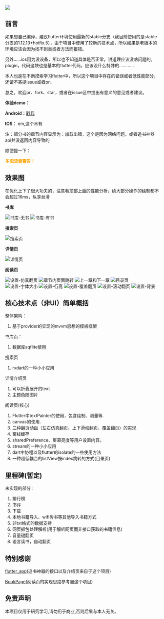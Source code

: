![]( https://visitor-badge.glitch.me/badge?page_id=<80E38FFA26DAD77BC2F8A56307EDE15B>)

## 前言

如果想自己编译，建议flutter环境使用最新的stable分支（我目前使用的是stable分支的1.12.13+hotfix.5），由于项目中使用了较新的技术点，所以如果是老版本的环境应该会因为找不到类或者方法而报错。

另外……ios因为没设备，所以也不知道具体是否正常，讲道理应该没啥问题的。plugin，代码这块也是基本的flutter代码，应该没什么特殊的…………

本人也是在不断摸索学习flutter中，所以这个项目中存在的错误或者低性能部分，还请不吝提issue或者pr。

总之，欢迎pr、fork、star，或者在issue区中提出有意义的意见或者建议。

**体验demo：**

**Android：**[戳我](https://github.com/lwlizhe/flutter_novel/tree/master/demo/android)

**IOS：** em,这个木有

注：部分书的章节内容显示为：加载出错，这个是因为网络问题，或者追书神器api并没返回内容导致的

顺便提一下：

<span style="color:orange;">**多图流量警告！**</span>

## 效果图

在优化上下了很大功夫的，注意看顶部上面的性能分析，绝大部分操作的绘制都不会超过16ms，纵享丝滑

**书库**

![书库-无书](https://s2.ax1x.com/2019/12/27/lEzN6K.gif)
![书库-有书](https://s2.ax1x.com/2019/12/27/lEzw0e.gif)

**搜索页**

![搜索页](https://s2.ax1x.com/2019/12/27/lEzrtA.gif)

**详情页**

![详情页](https://s2.ax1x.com/2019/12/27/lVSIbD.gif)

**阅读页**

![设置-仿真翻页](https://s2.ax1x.com/2019/12/27/lEzmlV.gif)
![章节内页面跳转](https://s2.ax1x.com/2019/12/27/lEzg6f.gif)
![上一章和下一章](https://s2.ax1x.com/2019/12/27/lEzIts.gif)
![目录页](https://s2.ax1x.com/2019/12/27/lVppVg.gif)
![设置-字体大小](https://s2.ax1x.com/2019/12/27/lEz8YR.gif)
![设置-行高](https://s2.ax1x.com/2019/12/27/lEzlTJ.gif)
![设置-覆盖翻页](https://s2.ax1x.com/2019/12/27/lEzuOU.gif)
![设置-滚动翻页](https://s2.ax1x.com/2019/12/27/lEzMmF.gif)
![设置-背景](https://s2.ax1x.com/2019/12/27/lVSO2t.gif)


## 核心技术点（非UI）简单概括

整体架构：
1. 基于provider的实现的mvvm思想的模板框架

书库页：
1. 数据库sqflite使用

搜索页
1. rxdart的一种小小应用

详情介绍页
1. 可以折叠展开的text
2. 主题色随图片

阅读页(核心)

1. Flutter中textPainter的使用，包含绘制、测量等.
2. canvas的使用.
3. 三种翻页动画（左右仿真翻页、上下滑动翻页、覆盖翻页）的实现.
4. 离线缓存
5. sharedPreference、屏幕亮度等用户设置内容。
6. stream的一种小小应用
7. dart中协程以及flutter的isolate的一些使用方法
8. 一种超低耦合的listView按index跳转的方式(目录页)

## 里程碑(暂定)

未实现的部分：

1. 排行榜
2. 书评
3. 下载
4. 本地书籍导入、wifi传书等其他导入书籍方式
5. 非txt格式的数据支持
6. 网页抓包处理解析(用于解析网页而非接口获取的书籍信息)
7. 音量键翻页
8. 语言读书，自动翻页

## 特别感谢

[flutter_app](https://github.com/shichunlei/flutter_app)(追书神器的接口以及介绍页来自于这个项目)

[BookPage](https://github.com/AnliaLee/BookPage)(阅读页的实现思路参考自这个项目)

## 免责声明

本项目仅用于研究学习,请勿用于商业,否则后果与本人无关。

